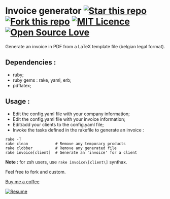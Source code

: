 Invoice generator [![Star this repo](http://githubbadges.com/star.svg?user=ProgrammingSam&repo=invoice-generator&style=flat)](https://github.com/ProgrammingSam/invoice-generator) [![Fork this repo](http://githubbadges.com/fork.svg?user=ProgrammingSam&repo=invoice-generator&style=flat)](https://github.com/ProgrammingSam/invoice-generator/fork) [![MIT Licence](https://badges.frapsoft.com/os/mit/mit.png?v=103)](https://opensource.org/licenses/mit-license.php) [![Open Source Love](https://badges.frapsoft.com/os/v1/open-source.png?v=103)](https://github.com/ellerbrock/open-source-badges/)
===========

Generate an invoice in PDF from a LaTeX template file (belgian legal format).

Dependencies :
-------------

- ruby;
- ruby gems : rake, yaml, erb;
- pdflatex;

Usage :
-------------

- Edit the config.yaml file with your company information;
- Edit the config.yaml file with your invoice information;
- Edit/add your clients to the config.yaml file;
- Invoke the tasks defined in the rakefile to generate an invoice :

```
rake -T
rake clean            # Remove any temporary products
rake clobber          # Remove any generated file
rake invoice[client]  # Generate an 'invoice' for a client
```

**Note :** for zsh users, use `rake invoice\[client\]` synthax.

Feel free to fork and custom.

[Buy me a coffee](https://buymeacoff.ee/ProgrammingSam)

[![Resume](https://forthebadge.com/images/badges/built-with-love.svg)](https://programmingsam.io)
